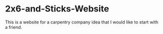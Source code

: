 # 2x6-and-Sticks-Website
This is a website for a carpentry company idea that I would like to start with a friend. 
